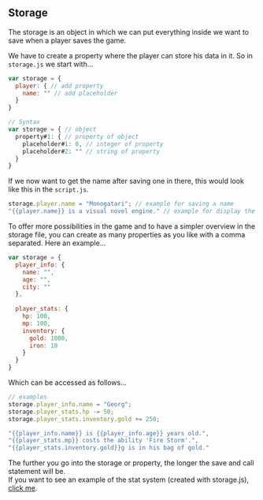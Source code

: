 ## Storage

The storage is an object in which we can put everything inside we want to save when a player saves the game.

We have to create a property where the player can store his data in it. So in `storage.js` we start with...

```javascript
var storage = {
  player: { // add property
    name: "" // add placeholder
  }
}

// Syntax
var storage = { // object
  property#1: { // property of object
    placeholder#1: 0, // integer of property
    placeholder#2: "" // string of property
  }
}
```

If we now want to get the name after saving one in there, this would look like this in the `script.js`.

```javascript
storage.player.name = "Monogatari"; // example for saving a name
"{{player.name}} is a visual novel engine." // example for display the name
```

To offer more possibilities in the game and to have a simpler overview in the storage file, 
you can create as many properties as you like with a comma separated. Here an example...

```javascript
var storage = {
  player_info: {
    name: "",
    age: "",
    city: ""
  },
  
  player_stats: {
    hp: 100,
    mp: 100,
    inventory: {
      gold: 1000,
      iron: 10
    }
  }
}
```

Which can be accessed as follows...

```javascript
// examples
storage.player_info.name = "Georg";
storage.player_stats.hp -= 50;
storage.player_stats.inventory.gold += 250;

"{{player_info.name}} is {{player_info.age}} years old.",
"{{player_stats.mp}} costs the ability 'Fire Storm'.",
"{{player_stats.inventory.gold}}g is in his bag of gold."
```

The further you go into the storage or property, the longer the save and call statement will be.<br>
If you want to see an example of the stat system (created with storage.js), [click me](https://hyuchia.com/Monogatari-Stat-System/).
